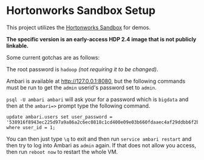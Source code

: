 # Hortonworks Sandbox Setup

This project utilizes the 
[Hortonworks Sandbox](http://hortonworks.com/products/hortonworks-sandbox/ "Hortonworks Sandbox") 
for demos.

**The specific version is an early-access HDP 2.4 image that is not publicly linkable.**

Some current gotchas are as follows:

The root password is `hadoop` *(not requiring it to be changed)*.

Ambari is available at <http://127.0.0.1:8080>, but the following commands must be run to get the `admin` userid's password set to `admin`.

`psql -U ambari ambari` will ask your for a password which is
`bigdata` and then at the `ambari=>` prompt type the following command.

```
update ambari.users set user_password = '538916f8943ec225d97a9a86a2c6ec0818c1cd400e09e03b660fdaaec4af29ddbb6f2b1033b81b00' where user_id = 1;
```

You can then just type `\q` to exit and then run `service ambari restart` and then try to log into Ambari as `admin` again.  If that does not allow you access, then run `reboot now` to restart the whole VM.


